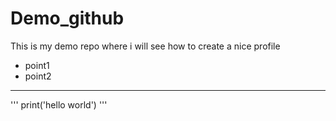 # Demo_github
This is my demo repo where i will see how to create a nice profile

- point1
- point2

___

'''
print('hello world')
'''
